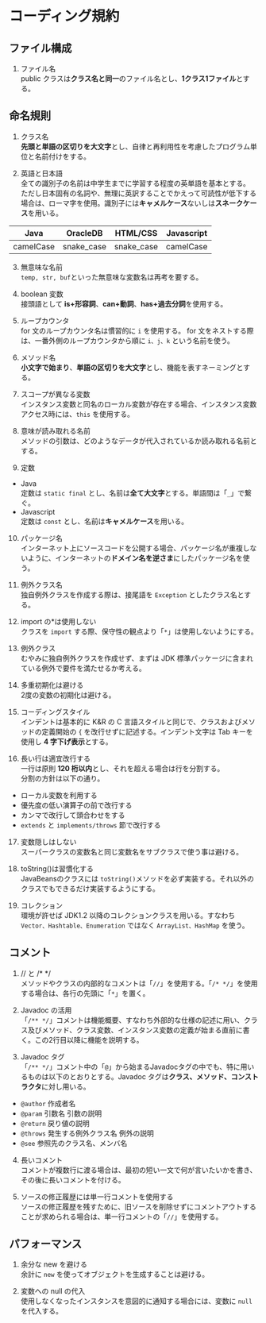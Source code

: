 # コーディング規約

## ファイル構成

1. ファイル名  
public クラスは**クラス名と同一**のファイル名とし、**1クラス1ファイル**とする。

## 命名規則

1. クラス名  
**先頭と単語の区切りを大文字**とし、自律と再利用性を考慮したプログラム単位と名前付けをする。

2. 英語と日本語  
全ての識別子の名前は中学生までに学習する程度の英単語を基本とする。  
ただし日本固有の名詞や、無理に英訳することでかえって可読性が低下する場合は、ローマ字を使用。識別子には**キャメルケース**ないしは**スネークケース**を用いる。

|Java|OracleDB|HTML/CSS|Javascript|
|:--:|:--:|:--:|:--:|
|camelCase|snake_case|snake_case|camelCase|

3. 無意味な名前  
`temp, str, buf`といった無意味な変数名は再考を要する。

4. boolean 変数  
接頭語として **is+形容詞**、**can+動詞**、**has+過去分詞**を使用する。

5. ループカウンタ  
for 文のループカウンタ名は慣習的に `i` を使用する。
for 文をネストする際は、一番外側のループカウンタから順に `i、j、k` という名前を使う。

6. メソッド名  
**小文字で始まり**、**単語の区切りを大文字**とし、機能を表すネーミングとする。

7. スコープが異なる変数  
インスタンス変数と同名のローカル変数が存在する場合、インスタンス変数アクセス時には、`this` を使用する。

8. 意味が読み取れる名前  
メソッドの引数は、どのようなデータが代入されているか読み取れる名前とする。

9. 定数  
  * Java  
    定数は `static final` とし、名前は**全て大文字**とする。単語間は「`_`」で繋ぐ。
  * Javascript  
    定数は `const` とし、名前は**キャメルケース**を用いる。

10. パッケージ名  
インターネット上にソースコードを公開する場合、パッケージ名が重複しないように、インターネットの**ドメイン名を逆さま**にしたパッケージ名を使う。

11. 例外クラス名  
独自例外クラスを作成する際は、接尾語を `Exception` としたクラス名とする。

12. import の*は使用しない  
クラスを `import` する際、保守性の観点より「`*`」は使用しないようにする。

13. 例外クラス  
むやみに独自例外クラスを作成せず、まずは JDK 標準パッケージに含まれている例外で要件を満たせるか考える。

14. 多重初期化は避ける  
2度の変数の初期化は避ける。

15. コーディングスタイル  
インデントは基本的に K&R の C 言語スタイルと同じで、クラスおよびメソッドの定義開始の `{` を改行せずに記述する。インデント文字は Tab キーを使用し **4 字下げ表示**とする。

16. 長い行は適宜改行する  
一行は原則 **120 桁以内**とし、それを超える場合は行を分割する。  
分割の方針は以下の通り。
* ローカル変数を利用する
* 優先度の低い演算子の前で改行する
* カンマで改行して頭合わせをする
* `extends` と `implements/throws` 節で改行する

17. 変数隠しはしない  
スーパークラスの変数名と同じ変数名をサブクラスで使う事は避ける。

18. toString()は習慣化する  
JavaBeansのクラスには `toString()`メソッドを必ず実装する。それ以外のクラスでもできるだけ実装するようにする。

19. コレクション  
環境が許せば JDK1.2 以降のコレクションクラスを用いる。すなわち `Vector、Hashtable、Enumeration` ではなく `ArrayList、HashMap` を使う。

## コメント

1. // と /* */  
メソッドやクラスの内部的なコメントは「`//`」を使用する。「`/* */`」を使用する場合は、各行の先頭に「`*`」を置く。

2. Javadoc の活用  
「`/** */`」コメントは機能概要、すなわち外部的な仕様の記述に用い、クラス及びメソッド、クラス変数、インスタンス変数の定義が始まる直前に書く。この2行目以降に機能を説明する。

3. Javadoc タグ  
「`/** */`」コメント中の「`@`」から始まるJavadocタグの中でも、特に用いるものは以下のとおりとする。Javadoc タグは**クラス、メソッド、コンストラクタ**に対し用いる。
  * `@author` 作成者名
  * `@param` 引数名 引数の説明
  * `@return` 戻り値の説明
  * `@throws` 発生する例外クラス名 例外の説明
  * `@see` 参照先のクラス名、メンバ名

4. 長いコメント  
コメントが複数行に渡る場合は、最初の短い一文で何が言いたいかを書き、その後に長いコメントを付ける。

5. ソースの修正履歴には単一行コメントを使用する  
ソースの修正履歴を残すために、旧ソースを削除せずにコメントアウトすることが求められる場合は、単一行コメントの「`//`」を使用する。

## パフォーマンス

1. 余分な new を避ける  
余計に `new` を使ってオブジェクトを生成することは避ける。

2. 変数への null の代入  
使用しなくなったインスタンスを意図的に通知する場合には、変数に `null` を代入する。

